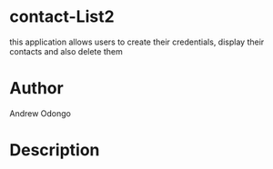 # contact-List2
 this application allows users to create their credentials,  display their contacts  and also delete them
# Author
Andrew Odongo

# Description
